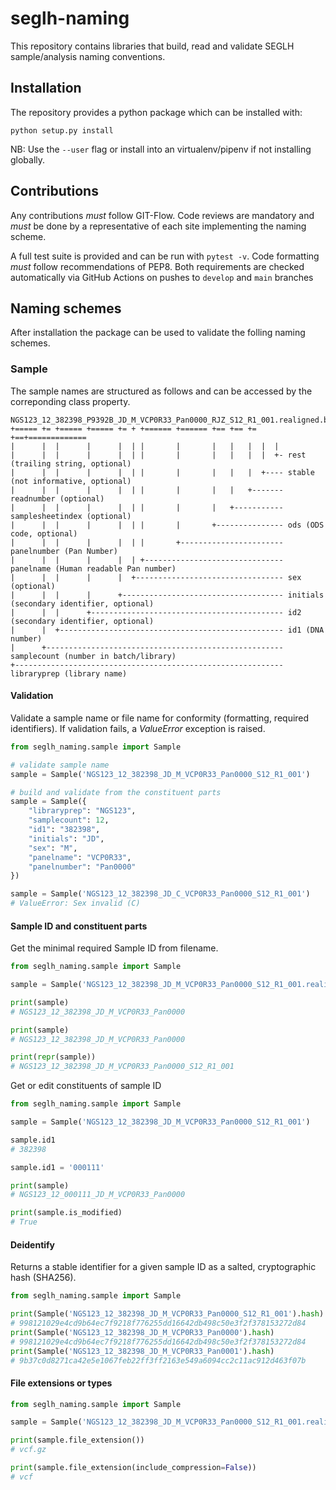 # seglh-naming

This repository contains libraries that build, read and validate SEGLH sample/analysis naming conventions.

## Installation

The repository provides a python package which can be installed with:

`python setup.py install`

NB: Use the `--user` flag or install into an virtualenv/pipenv if not installing globally.

## Contributions
Any contributions _must_ follow GIT-Flow. Code reviews are mandatory and _must_ be done by a representative of each site implementing the naming scheme.

A full test suite is provided and can be run with `pytest -v`. Code formatting _must_ follow recommendations of PEP8. Both requirements are checked automatically via GitHub Actions on pushes to `develop` and `main` branches


## Naming schemes

After installation the package can be used to validate the folling naming schemes.

### Sample

The sample names are structured as follows and can be accessed by the correponding class property.

```
NGS123_12_382398_P9392B_JD_M_VCP0R33_Pan0000_RJZ_S12_R1_001.realigned.bam
+===== += +===== +===== += + +====== +====== +== +== += +==+=============
|      |  |      |      |  | |       |       |   |   |  |  |
|      |  |      |      |  | |       |       |   |   |  |  +- rest (trailing string, optional)
|      |  |      |      |  | |       |       |   |   |  +---- stable (not informative, optional)
|      |  |      |      |  | |       |       |   |   +------- readnumber (optional)
|      |  |      |      |  | |       |       |   +----------- samplesheetindex (optional)
|      |  |      |      |  | |       |       +--------------- ods (ODS code, optional)
|      |  |      |      |  | |       +----------------------- panelnumber (Pan Number)
|      |  |      |      |  | +------------------------------- panelname (Human readable Pan number)
|      |  |      |      |  +--------------------------------- sex (optional)
|      |  |      |      +------------------------------------ initials (secondary identifier, optional)
|      |  |      +------------------------------------------- id2 (secondary identifier, optional)
|      |  +-------------------------------------------------- id1 (DNA number)
|      +----------------------------------------------------- samplecount (number in batch/library)
+------------------------------------------------------------ libraryprep (library name)
```

#### Validation
Validate a sample name or file name for conformity (formatting, required identifiers).
If validation fails, a _ValueError_ exception is raised.

```python
from seglh_naming.sample import Sample

# validate sample name
sample = Sample('NGS123_12_382398_JD_M_VCP0R33_Pan0000_S12_R1_001')

# build and validate from the constituent parts
sample = Sample({
	"libraryprep": "NGS123",
	"samplecount": 12,
	"id1": "382398",
	"initials":	"JD",
	"sex": "M",
	"panelname": "VCP0R33",
	"panelnumber": "Pan0000"
})

sample = Sample('NGS123_12_382398_JD_C_VCP0R33_Pan0000_S12_R1_001')
# ValueError: Sex invalid (C)
```

#### Sample ID and constituent parts
Get the minimal required Sample ID from filename.

```python
from seglh_naming.sample import Sample

sample = Sample('NGS123_12_382398_JD_M_VCP0R33_Pan0000_S12_R1_001.realigned.bam')

print(sample)
# NGS123_12_382398_JD_M_VCP0R33_Pan0000

print(sample)
# NGS123_12_382398_JD_M_VCP0R33_Pan0000

print(repr(sample))
# NGS123_12_382398_JD_M_VCP0R33_Pan0000_S12_R1_001
```

Get or edit constituents of sample ID

```python
from seglh_naming.sample import Sample

sample = Sample('NGS123_12_382398_JD_M_VCP0R33_Pan0000_S12_R1_001')

sample.id1
# 382398

sample.id1 = '000111'

print(sample)
# NGS123_12_000111_JD_M_VCP0R33_Pan0000

print(sample.is_modified)
# True
```

#### Deidentify
Returns a stable identifier for a given sample ID as a salted, cryptographic hash (SHA256).

```python
from seglh_naming.sample import Sample

print(Sample('NGS123_12_382398_JD_M_VCP0R33_Pan0000_S12_R1_001').hash)
# 998121029e4cd9b64ec7f9218f776255dd16642db498c50e3f2f378153272d84
print(Sample('NGS123_12_382398_JD_M_VCP0R33_Pan0000').hash)
# 998121029e4cd9b64ec7f9218f776255dd16642db498c50e3f2f378153272d84
print(Sample('NGS123_12_382398_JD_M_VCP0R33_Pan0001').hash)
# 9b37c0d8271ca42e5e1067feb22ff3ff2163e549a6094cc2c11ac912d463f07b
```

#### File extensions or types

```python
from seglh_naming.sample import Sample

sample = Sample('NGS123_12_382398_JD_M_VCP0R33_Pan0000_S12_R1_001.realigned.vcf.gz')

print(sample.file_extension())
# vcf.gz

print(sample.file_extension(include_compression=False))
# vcf
```


